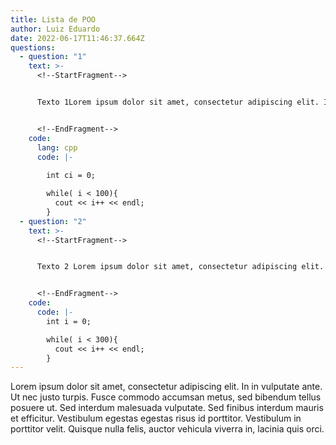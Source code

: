 ```yaml
---
title: Lista de POO
author: Luiz Eduardo
date: 2022-06-17T11:46:37.664Z
questions:
  - question: "1"
    text: >-
      <!--StartFragment-->


      Texto 1Lorem ipsum dolor sit amet, consectetur adipiscing elit. In in vulputate ante. Ut nec justo turpis. Fusce commodo accumsan metus, sed bibendum tellus posuere ut. Sed interdum malesuada vulputate. Sed finibus interdum mauris et efficitur. Vestibulum egestas egestas risus id porttitor. Vestibulum in porttitor velit. Quisque nulla felis, auctor vehicula viverra in, lacinia quis orci.


      <!--EndFragment-->
    code:
      lang: cpp
      code: |-
        
        int ci = 0;

        while( i < 100){
          cout << i++ << endl;
        }
  - question: "2"
    text: >-
      <!--StartFragment-->


      Texto 2 Lorem ipsum dolor sit amet, consectetur adipiscing elit. In in vulputate ante. Ut nec justo turpis. Fusce commodo accumsan metus, sed bibendum tellus posuere ut. Sed interdum malesuada vulputate. Sed finibus interdum mauris et efficitur. Vestibulum egestas egestas risus id porttitor. Vestibulum in porttitor velit. Quisque nulla felis, auctor vehicula viverra in, lacinia quis orci.


      <!--EndFragment-->
    code:
      code: |-
        int i = 0;

        while( i < 300){
          cout << i++ << endl;
        }
---
```

<!--StartFragment-->

Lorem ipsum dolor sit amet, consectetur adipiscing elit. In in vulputate ante. Ut nec justo turpis. Fusce commodo accumsan metus, sed bibendum tellus posuere ut. Sed interdum malesuada vulputate. Sed finibus interdum mauris et efficitur. Vestibulum egestas egestas risus id porttitor. Vestibulum in porttitor velit. Quisque nulla felis, auctor vehicula viverra in, lacinia quis orci.

<!--EndFragment-->